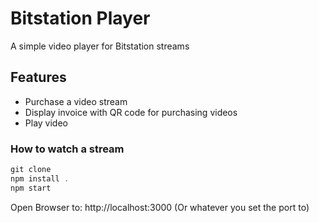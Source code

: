 # Bitstation Player

A simple video player for Bitstation streams

## Features
* Purchase a video stream
* Display invoice with QR code for purchasing videos
* Play video

### How to watch a stream
```js
git clone 
npm install .
npm start
```
Open Browser to: http://localhost:3000 (Or whatever you set the port to)


